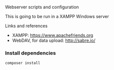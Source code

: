 Webserver scripts and configuration

This is going to be run in a XAMPP Windows server

Links and references

* XAMPP: https://www.apachefriends.org
* WebDAV, for data upload: http://sabre.io/


### Install dependencies

    composer install


